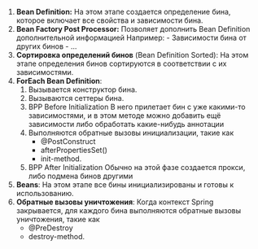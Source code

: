 1. **Bean Definition:** 
	На этом этапе создается определение бина, которое включает все свойства и зависимости бина.
2. **Bean Factory Post Processor:** 
	Позволяет дополнить Bean Definition дополнительной информацией
	Например:
		- Зависимости бина от других бинов
		- ...
3. **Сортировка определений бинов** (Bean Definition Sorted):
	На этом этапе определения бинов сортируются в соответствии с их зависимостями.
4. **ForEach Bean Definition**:
	1) Вызывается конструктор бина.
	2) Вызываются сеттеры бина.
	3) BPP Before Initialization
		В него прилетает бин с уже какими-то зависимостями, и в этом методе можно добавить ещё зависимости либо обработать какие-нибудь аннотации
	4) Выполняются обратные вызовы инициализации, такие как 
		- @PostConstruct 
		- afterPropertiesSet() 
		-  init-method.
	5) BPP After Initialization
		Обычно на этой фазе создается прокси, либо подмена бинов другими
1. **Beans**: 
	На этом этапе все бины инициализированы и готовы к использованию.
6. **Обратные вызовы уничтожения**:
	Когда контекст Spring закрывается, для каждого бина выполняются обратные вызовы уничтожения, такие как 
	- @PreDestroy 
	- destroy-method.